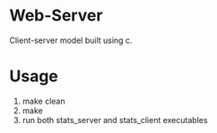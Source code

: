 # Web-Server
Client-server model built using c.

# Usage
1. make clean
2. make 
3. run both stats_server and stats_client executables
